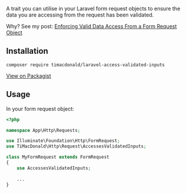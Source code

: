 A trait you can utilise in your Laravel form request objects to ensure the data you are accessing from the request has been validated.

Why? See my post: [Enforcing Valid Data Access From a Form Request Object](http://timacdonald.me/enforcing-valid-data-access-from-form-request-object/)

## Installation

```
composer require timacdonald/laravel-access-validated-inputs
```

[View on Packagist](https://packagist.org/packages/timacdonald/laravel-access-validated-inputs)

## Usage

In your form request object:

```php
<?php

namespace App\Http\Requests;

use Illuminate\Foundation\Http\FormRequest;
use TiMacDonald\Http\Request\AccessesValidatedInputs;

class MyFormRequest extends FormRequest
{
    use AccessesValidatedInputs;
  
    ...
}
